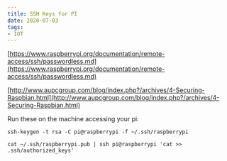 ```yaml
---
title: SSH Keys for PI
date: 2020-07-03
tags:
- IOT
---
```


[https://www.raspberrypi.org/documentation/remote-access/ssh/passwordless.md](https://www.raspberrypi.org/documentation/remote-access/ssh/passwordless.md)

[http://www.aupcgroup.com/blog/index.php?/archives/4-Securing-Raspbian.html](http://www.aupcgroup.com/blog/index.php?/archives/4-Securing-Raspbian.html)

Run these on the machine accessing your pi:

`ssh-keygen -t rsa -C pi@raspberrypi -f ~/.ssh/raspberrypi`

`cat ~/.ssh/raspberrypi.pub | ssh pi@raspberrypi 'cat >> .ssh/authorized_keys'`

